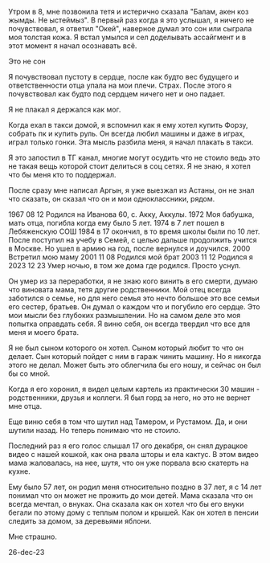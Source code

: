 Утром в 8, мне позвонила тетя и истерично сказала "Балам, акен коз жымды. Не ыстеймыз". В первый раз когда я это услышал, я ничего не почувствовал, я ответил "Окей", наверное думал это сон или сыграла моя толстая кожа. Я встал умылся и сел доделывать ассайгмент и в этот момент я начал осознавать всё.

Это не сон

Я почувствовал пустоту в сердце, после как будто вес будущего и ответственности отца упала на мои плечи. Страх. После этого я почувствовал как будто под сердцем ничего нет и оно падает.

Я не плакал я держался как мог.

Когда ехал в такси домой, я вспомнил как я ему хотел купить Форзу, собрать пк и купить руль. Он всегда любил машины и даже в играх, играл только гонки. Эта мысль разбила меня, я начал плакать в такси.

Я это запостил в ТГ канал, многие могут осудить что не стоило ведь это не такая вещь которой стоит делиться в соц сетях. Я не знаю, я хотел что бы меня кто то поддержал.

После сразу мне написал Аргын, я уже выезжал из Астаны, он не знал что сказать, он сказал что он и мои одноклассники, рядом.

1967 08 12 Родился на Иванова 60, с. Акку, Аккулы.
1972 Моя бабушка, мать отца, погибла когда ему было 5 лет.
1974 в 7 лет пошел в Лебяженскую СОШ
1984 в 17 окончил, в то время школы были по 10 лет.
После поступил на учебу в Семей, с целью дальше продолжить учится в Москве.
Но ушел в армию на год, после вернулся и доучился.
2000 Встретил мою маму
2001 11 08 Родился мой брат
2003 11 12 Родился я
2023 12 23 Умер ночью, в том же дома где родился. Просто уснул.

Он умер из за переработки, я не знаю кого винить в его смерти, думаю что виновата мама, тетя другие родственники. Мой отец всегда заботился о семье, но для него семья это нечто большое это все семьи его сестер, братьев. Он думал о каждом что и погубило его сердце. Это мои мысли без глубоких размышлении. Но на самом деле это моя попытка оправдать себя. Я виню себя, он всегда твердил что все для меня и моего брата.

Я не был сыном которого он хотел. Сыном который любит то что он делает. Сын который пойдет с ним в гараж чинить машину. Но я никогда этого не делал. Может быть это облегчила бы его ношу, и сейчас он был бы со мной.

Когда я его хоронил, я видел целым картель из практически 30 машин - родственники, друзья и коллеги. Я был горд за него, но это не вернет мне отца.

Еще виню себя в том что шутил над Тамером, и Рустамом. Да, и они шутили назад. Но теперь понимаю что не стоило.

Последний раз я его голос слышал 17 ого декабря, он снял дурацкое видео с нашей кошкой, как она рвала шторы и ела кактус. В этом видео мама жаловалась, на нее, шутя, что он уже порвала всю скатерть на кухне.

Ему было 57 лет, он родил меня относительно поздно в 37 лет, я с 14 лет понимал что он может не прожить до мои детей. Мама сказала что он всегда мечтал, о внуках. Она сказала как он хотел что бы его внуки бегали по этому дому с теплым полом и крышей. Как он хотел в пенсии следить за домом, за деревьями яблони.

Мне страшно.

26-dec-23